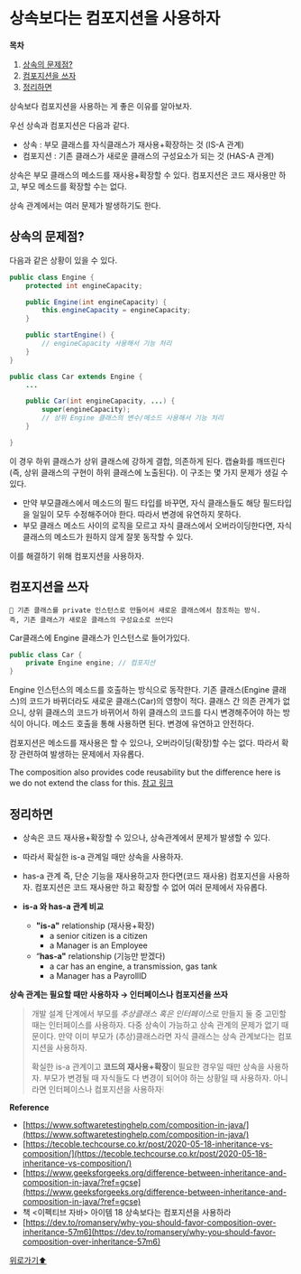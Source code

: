 # 상속보다는 컴포지션을 사용하자

**목차**

1. [상속의 문제점?](#상속의-문제점)
2. [컴포지션을 쓰자](#컴포지션을-쓰자)
3. [정리하면](#정리하면)

상속보다 컴포지션을 사용하는 게 좋은 이유를 알아보자.

우선 상속과 컴포지션은 다음과 같다.

- 상속 : 부모 클래스를 자식클래스가 재사용+확장하는 것 (IS-A 관계)
- 컴포지션 : 기존 클래스가 새로운 클래스의 구성요소가 되는 것 (HAS-A 관계)

상속은 부모 클래스의 메소드를 재사용+확장할 수 있다. 컴포지션은 코드 재사용만 하고, 부모 메소드를 확장할 수는 없다.

상속 관계에서는 여러 문제가 발생하기도 한다.

## 상속의 문제점?

다음과 같은 상황이 있을 수 있다.

```java
public class Engine {
    protected int engineCapacity;

    public Engine(int engineCapacity) {
        this.engineCapacity = engineCapacity;
    }

    public startEngine() {
        // engineCapacity 사용해서 기능 처리
    }
}

public class Car extends Engine {
    ...

    public Car(int engineCapacity, ...) {
        super(engineCapacity);
        // 상위 Engine 클래스의 변수/메소드 사용해서 기능 처리
    }

}
```

이 경우 하위 클래스가 상위 클래스에 강하게 결합, 의존하게 된다. 캡슐화를 깨뜨린다(즉, 상위 클래스의 구현이 하위 클래스에 노출된다). 이 구조는 몇 가지 문제가 생길 수 있다.

- 만약 부모클래스에서 메소드의 필드 타입를 바꾸면, 자식 클래스들도 해당 필드타입을 일일이 모두 수정해주어야 한다. 따라서 변경에 유연하지 못하다.
- 부모 클래스 메소드 사이의 로직을 모르고 자식 클래스에서 오버라이딩한다면, 자식 클래스의 메소드가 원하지 않게 잘못 동작할 수 있다.

이를 해결하기 위해 컴포지션을 사용하자.


## 컴포지션을 쓰자

<aside>

	🌟 기존 클래스를 private 인스턴스로 만들어서 새로운 클래스에서 참조하는 방식.
	즉, 기존 클래스가 새로운 클래스의 구성요소로 쓰인다

</aside>

Car클래스에 Engine 클래스가 인스턴스로 들어가있다.

```java
public class Car {
    private Engine engine; // 컴포지션
}
```

Engine 인스턴스의 메소드를 호출하는 방식으로 동작한다. 기존 클래스(Engine 클래스)의 코드가 바뀌더라도 새로운 클래스(Car)의 영향이 적다. 클래스 간 의존 관계가 없으니, 상위 클래스의 코드가 바뀌어서 하위 클래스의 코드를 다시 변경해주어야 하는 방식이 아니다. 메소드 호출을 통해 사용하면 된다. 변경에 유연하고 안전하다.

컴포지션은 메소드를 재사용은 할 수 있으나, 오버라이딩(확장)할 수는 없다. 따라서 확장 관련하여 발생하는 문제에서 자유롭다.

The composition also provides code reusability but the difference here is we do not extend the class for this. [참고 링크](https://www.geeksforgeeks.org/difference-between-inheritance-and-composition-in-java/?ref=gcse)

## 정리하면

- 상속은 코드 재사용+확장할 수 있으나, 상속관계에서 문제가 발생할 수 있다.
- 따라서 확실한 is-a 관계일 때만 상속을 사용하자.
- has-a 관계 즉, 단순 기능을 재사용하고자 한다면(코드 재사용) 컴포지션을 사용하자. 컴포지션은 코드 재사용만 하고 확장할 수 없어 여러 문제에서 자유롭다.
  

- **is-a 와 has-a 관계 비교**
  - **"is-a"** relationship (재사용+확장)
    - a senior citizen is a citizen
    - a Manager is an Employee
  - “**has-a"** relationship (기능만 받겠다)
    - a car has an engine, a transmission, gas tank
    - a Manager has a PayrollID

**상속 관계는 필요할 때만 사용하자 → 인터페이스나 컴포지션을 쓰자**

> 개발 설계 단계에서 부모를 *추상클래스 혹은 인터페이스*로 만들지 둘 중 고민할 때는 인터페이스를 사용하자. 다중 상속이 가능하고 상속 관계의 문제가 없기 때문이다. 만약 이미 부모가 (추상)클래스라면 자식 클래스는 상속 관계보다는 컴포지션을 사용하자.
>
> 확실한 is-a 관계이고 **코드의 재사용+확장**이 필요한 경우일 때만 상속을 사용하자. 부모가 변경될 때 자식들도 다 변경이 되어야 하는 상황일 때 사용하자. 아니라면 인터페이스나 컴포지션을 사용하자❕

**Reference**

- [https://www.softwaretestinghelp.com/composition-in-java/](https://www.softwaretestinghelp.com/composition-in-java/)
- [https://tecoble.techcourse.co.kr/post/2020-05-18-inheritance-vs-composition/](https://tecoble.techcourse.co.kr/post/2020-05-18-inheritance-vs-composition/)
- [https://www.geeksforgeeks.org/difference-between-inheritance-and-composition-in-java/?ref=gcse](https://www.geeksforgeeks.org/difference-between-inheritance-and-composition-in-java/?ref=gcse)
- 책 <이펙티브 자바> 아이템 18 상속보다는 컴포지션을 사용하라
- [https://dev.to/romansery/why-you-should-favor-composition-over-inheritance-57m6](https://dev.to/romansery/why-you-should-favor-composition-over-inheritance-57m6)

[위로가기⬆](#상속보다는-컴포지션을-사용하자)
